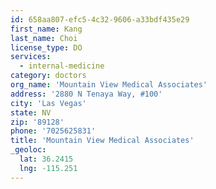 ```yaml
---
id: 658aa807-efc5-4c32-9606-a33bdf435e29
first_name: Kang
last_name: Choi
license_type: DO
services:
  - internal-medicine
category: doctors
org_name: 'Mountain View Medical Associates'
address: '2880 N Tenaya Way, #100'
city: 'Las Vegas'
state: NV
zip: '89128'
phone: '7025625831'
title: 'Mountain View Medical Associates'
_geoloc:
  lat: 36.2415
  lng: -115.251
---
```

